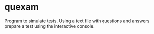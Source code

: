 # quexam

Program to simulate tests. Using a text file with questions and answers prepare a test using the interactive console.
